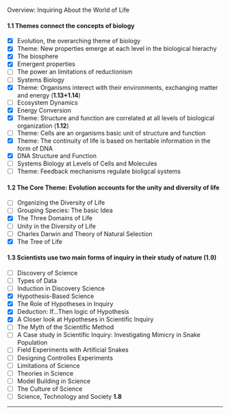 Overview: Inquiring About the World of Life

#### 1.1 Themes connect the concepts of biology
 - [x] Evolution, the overarching theme of biology
 - [x] Theme: New properties emerge at each level in the biological hierachy
 - [x] The biosphere
 - [x] Emergent properties
 - [ ] The power an limitations of reductionism
 - [ ] Systems Biology
 - [x] Theme: Organisms interect with their environments, exchanging matter and energy (**1.13+1.14**)
 - [ ] Ecosystem Dynamics
 - [x] Energy Conversion
 - [x] Theme: Structure and function are correlated at all levels of biological organization (**1.12**)
 - [ ] Theme: Cells are an organisms basic unit of structure and function
 - [x] Theme: The continuity of life is based on heritable information in the form of DNA
 - [x] DNA Structure and Function
 - [ ] Systems Biology at Levels of Cells and Molecules
 - [ ] Theme: Feedback mechanisms regulate bioligcal systems

#### 1.2 The Core Theme: Evolution accounts for the unity and diversity of life
- [ ] Organizing the Diversity of Life
- [ ] Grouping Species: The basic Idea
- [x] The Three Domains of Life
- [ ] Unity in the Diversity of Life
- [ ] Charles Darwin and Theory of Natural Selection
- [x] The Tree of Life

#### 1.3 Scientists use two main forms of inquiry in their study of nature (**1.9**)
- [ ] Discovery of Science
- [ ] Types of Data
- [ ] Induction in Discovery Science
- [x] Hypothesis-Based Science
- [x] The Role of Hypotheses in Inquiry
- [x] Deduction: If...Then logic of Hypothesis
- [x] A Closer look at Hypotheses in Scientific Inquiry
- [ ] The Myth of the Scientific Method
- [ ] A Case study in Scientific Inquiry: Investigating Mimicry in Snake Population
- [ ] Field Experiments with Artificial Snakes
- [ ] Designing Controlles Experiments
- [ ] Limitations of Science
- [ ] Theories in Science
- [ ] Model Building in Science
- [ ] The Culture of Science
- [ ] Science, Technology and Society **1.8**

--------------------------------------

